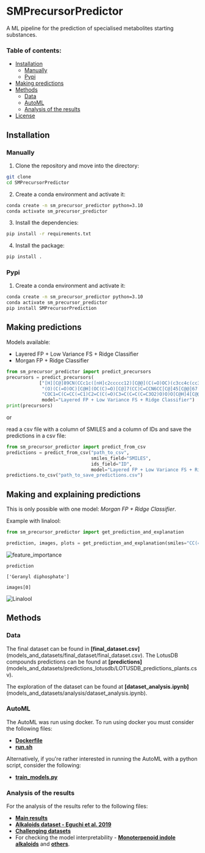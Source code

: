 # SMPrecursorPredictor
A ML pipeline for the prediction of specialised metabolites starting substances.

### Table of contents:

- [Installation](#installation)
    - [Manually](#Manually)
    - [Pypi](#pypi)
- [Making predictions](#making-predictions)
- [Methods](#methods)
    - [Data](#data)
    - [AutoML](#automl)
    - [Analysis of the results](#analysis-of-the-results)
- [License](#licensing)

## Installation

### Manually

1. Clone the repository and move into the directory:

```bash
git clone
cd SMPrecursorPredictor
```

2. Create a conda environment and activate it:

```bash
conda create -n sm_precursor_predictor python=3.10
conda activate sm_precursor_predictor
```

3. Install the dependencies:

```bash
pip install -r requirements.txt
```

4. Install the package:

```bash
pip install .
```

### Pypi

1. Create a conda environment and activate it:

```bash
conda create -n sm_precursor_predictor python=3.10
conda activate sm_precursor_predictor
pip install SMPrecursorPrediction
```

## Making predictions

Models available: 

- Layered FP + Low Variance FS + Ridge Classifier
- Morgan FP + Ridge Classifier

```python
from sm_precursor_predictor import predict_precursors
precursors = predict_precursors(
            ["[H][C@]89CN(CCc1c([nH]c2ccccc12)[C@@](C(=O)OC)(c3cc4c(cc3OC)N(C)[C@@]5([H])[C@@]"
             "(O)(C(=O)OC)[C@H](OC(C)=O)[C@]7(CC)C=CCN6CC[C@]45[C@@]67[H])C8)C[C@](O)(CC)C9",
             "COC1=C(C=CC(=C1)C2=C(C(=O)C3=C(C=C(C=C3O2)O)O)O[C@H]4[C@@H]([C@H]([C@H]([C@H](O4)CO)O)O)O)O"],
             model="Layered FP + Low Variance FS + Ridge Classifier")
print(precursors)
```

or

read a csv file with a column of SMILES and a column of IDs and save the predictions in a csv file:

```python
from sm_precursor_predictor import predict_from_csv
predictions = predict_from_csv("path_to_csv", 
                               smiles_field="SMILES", 
                               ids_field="ID",
                               model="Layered FP + Low Variance FS + Ridge Classifier")
predictions.to_csv("path_to_save_predictions.csv")
```

## Making and explaining predictions

This is only possible with one model: *Morgan FP + Ridge Classifier*.

Example with linalool:

```python
from sm_precursor_predictor import get_prediction_and_explanation

prediction, images, plots = get_prediction_and_explanation(smiles="CC(=CCCC(C)(C=C)O)C", threshold=0.20)
```
![feature_importance](feature_importance.png)

```
prediction
```


```
['Geranyl diphosphate']
```

```
images[0]
```
![Linalool](molecule_Geranyl_diphosphate.png)



## Methods

### Data

The final dataset can be found in **[final_dataset.csv]**(models_and_datasets/final_dataset/final_dataset.csv). The LotusDB compounds predictions can be found at **[predictions]**(models_and_datasets/predictions_lotusdb/LOTUSDB_predictions_plants.csv).

The exploration of the dataset can be found at **[dataset_analysis.ipynb]**(models_and_datasets/analysis/dataset_analysis.ipynb).

### AutoML 

The AutoML was run using docker. To run using docker you must consider the following files:

- **[Dockerfile](models_and_datasets/analysis/results_for_new_dataset/Dockerfile)**
- **[run.sh](models_and_datasets/analysis/results_for_new_dataset/run.sh)**

Alternatively, if you're rather interested in running the AutoML with a python script, consider the following:

- **[train_models.py](models_and_datasets/analysis/results_for_new_dataset/train_models.py)**

### Analysis of the results

For the analysis of the results refer to the following files:

- **[Main results](models_and_datasets/analysis/results_for_new_dataset/results_analysis.ipynb)**
- **[Alkaloids dataset - Eguchi et al. 2019](models_and_datasets/analysis/results_for_alkaloids_dataset/pipeline_for_alkaloids_data.ipynb)**
- **[Challenging datasets](models_and_datasets/analysis/results_for_challenging_datasets/assess_for_challenging_datasets.ipynb)**
- For checking the model interpretability - **[Monoterpenoid indole alkaloids](models_and_datasets/analysis/results_for_challenging_compounds/alkaloids_derived_from_tryptophan.ipynb)** and **[others](models_and_datasets/analysis/case_studies/predict_for_case_studies.ipynb)**.










